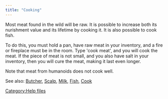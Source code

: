 ```yaml
---
title: "Cooking"
---
```


Most meat found in the wild will be raw. It is possible to increase both
its nurishment value and its lifetime by cooking it. It is also possible
to cook fish.

To do this, you must hold a pan, have raw meat in your inventory, and a
fire or fireplace must be in the room. Type 'cook meat', and you will
cook the meat. If the piece of meat is not small, and you also have salt
in your inventory, then you will cure the meat, making it last even
longer.

Note that meat from humanoids does not cook well.

See also: [Butcher](Butcher "wikilink"), [Scalp](Scalp "wikilink"),
[Milk](Milk "wikilink"), [Fish](Fish "wikilink"),
[Cook](Cook "wikilink")

[Category:Help files](Category:Help_files "wikilink")